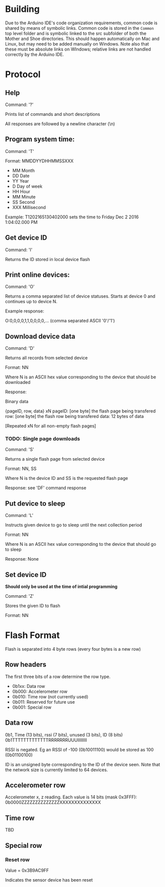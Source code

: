 # Building

Due to the Arduino IDE's code organization requirements, common code is shared by means of symbolic links. Common code is stored in the `Common` top level folder and is symbolic linked to the src subfolder of both the Mother and Shoe directories. This should happen automatically on Mac and Linux, but may need to be added manually on Windows. Note also that these must be absolute links on WIndows; relative links are not handled correctly by the Arduino IDE.

# Protocol

## Help
Command: '?'

Prints list of commands and short descriptions

All responses are followed by a newline character (\n)

## Program system time:
Command: 'T'

Format: MMDDYYDHHMMSSXXX

 - MM Month
 - DD Date
 - YY Year
 - D Day of week
 - HH Hour
 - MM Minute
 - SS Second
 - XXX Millisecond

Example: T1202165130402000 sets the time to Friday Dec 2 2016 1:04:02.000 PM

## Get device ID
Command: 'I'

Returns the ID stored in local device flash


## Print online devices:
Command: 'O'

Returns a comma separated list of device statuses. Starts at device 0 and continues up to device N.

Example response:

O:0,0,0,0,1,1,0,0,0,0,... (comma separated ASCII '0'/'1')

## Download device data
Command: 'D'

Returns all records from selected device

Format: NN

Where N is an ASCII hex value corresponding to the device that should be downloaded

Response:

Binary data

{pageID, row, data} xN
pageID: [one byte] the flash page being transfered
row: [one byte] the flash row being transfered
data: 12 bytes of data

[Repeated xN for all non-empty flash pages]

### TODO: Single page downloads
Command: 'S'

Returns a single flash page from selected device

Format: NN, SS

Where N is the device ID and SS is the requested flash page

Response: see 'DF' command response

## Put device to sleep
Command: 'L'

Instructs given device to go to sleep until the next collection period

Format: NN

Where N is an ASCII hex value corresponding to the device that should go to sleep

Response: None

## Set device ID
__Should only be used at the time of intial programming__

Command: 'Z'

Stores the given ID to flash

Format: NN

# Flash Format

Flash is separated into 4 byte rows (every four bytes is a new row)

## Row headers

The first three bits of a row determine the row type.

 * 0b1xx: Data row
 * 0b000: Accelerometer row
 * 0b010: Time row (not currently used)
 * 0b011: Reserved for future use
 * 0b001: Special row

## Data row
0b1, Time (13 bits), rssi (7 bits), unused (3 bits), ID (8 bits)
0b1TTTTTTTTTTTTTRRRRRRRUUUIIIIIIII

RSSI is negated. Eg an RSSI of -100 (0b10011100) would be stored as 100 (0b01100100)

ID is an unsigned byte corresponding to the ID of the device seen. Note that the network size is currently limited to 64 devices.

## Accelerometer row
Accelerometer x, z reading. Each value is 14 bits (mask 0x3FFF):
0b0000ZZZZZZZZZZZZZZXXXXXXXXXXXXXX

## Time row
TBD

## Special row
### Reset row
Value = 0x3B9AC9FF

Indicates the sensor device has been reset
